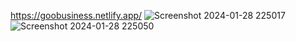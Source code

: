 https://goobusiness.netlify.app/
![Screenshot 2024-01-28 225017](https://github.com/Vishalsutar170901/gobusiness/assets/98759085/e1c50dc0-e1ab-414b-b29a-59bac8d0f557)
![Screenshot 2024-01-28 225050](https://github.com/Vishalsutar170901/gobusiness/assets/98759085/9a7b2fce-ac0f-4ded-9f7a-9dbd65c2874d)
